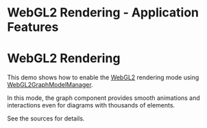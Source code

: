 <!--
 //////////////////////////////////////////////////////////////////////////////
 // @license
 // This file is part of yFiles for HTML 2.6.
 // Use is subject to license terms.
 //
 // Copyright (c) 2000-2023 by yWorks GmbH, Vor dem Kreuzberg 28,
 // 72070 Tuebingen, Germany. All rights reserved.
 //
 //////////////////////////////////////////////////////////////////////////////
-->
# WebGL2 Rendering - Application Features

# WebGL2 Rendering

This demo shows how to enable the [WebGL2](https://docs.yworks.com/yfileshtml/#/dguide/webgl2) rendering mode using [WebGL2GraphModelManager](https://docs.yworks.com/yfileshtml/#/api/WebGL2GraphModelManager).

In this mode, the graph component provides smooth animations and interactions even for diagrams with thousands of elements.

See the sources for details.
